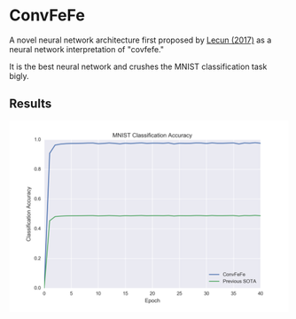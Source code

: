 # ConvFeFe

A novel neural network architecture first proposed by [Lecun (2017)](https://www.facebook.com/yann.lecun/posts/10154474818112143) as a neural network interpretation of "covfefe."

It is the best neural network and crushes the MNIST classification task bigly.

## Results

![](/assets/score.png)
